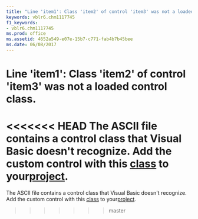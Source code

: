 ```yaml
---
title: "Line 'item1': Class 'item2' of control 'item3' was not a loaded control class."
keywords: vblr6.chm1117745
f1_keywords:
- vblr6.chm1117745
ms.prod: office
ms.assetid: 4652a549-e07e-15b7-c771-fab4b7b45bee
ms.date: 06/08/2017
---
```



# Line 'item1': Class 'item2' of control 'item3' was not a loaded control class.

<<<<<<< HEAD
The ASCII file contains a control class that Visual Basic doesn't recognize. Add the custom control with this [class](../../Glossary/vbe-glossary.md) to your[project](../../Glossary/vbe-glossary.md).
=======
The ASCII file contains a control class that Visual Basic doesn't recognize. Add the custom control with this [class](../../Glossary/vbe-glossary.md#class) to your[project](../../Glossary/vbe-glossary.md#project).
>>>>>>> master


